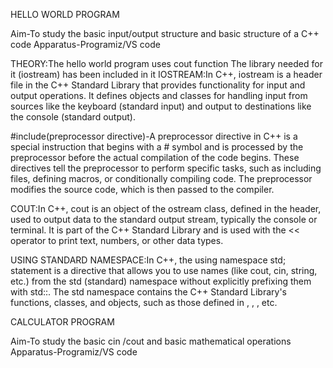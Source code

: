HELLO WORLD PROGRAM

Aim-To study the basic input/output structure and basic structure of a C++ code
Apparatus-Programiz/VS code

THEORY:The hello world program uses cout function
The library needed for it (iostream) has been included in it
IOSTREAM:In C++, iostream is a header file in the C++ Standard Library that provides functionality for input and output operations. It defines objects and classes for handling input from sources like the keyboard (standard input) and output to destinations like the console (standard output).

#include(preprocessor directive)-A preprocessor directive in C++ is a special instruction that begins with a # symbol and is processed by the preprocessor before the actual compilation of the code begins. These directives tell the preprocessor to perform specific tasks, such as including files, defining macros, or conditionally compiling code. The preprocessor modifies the source code, which is then passed to the compiler.

COUT:In C++, cout is an object of the ostream class, defined in the <iostream> header, used to output data to the standard output stream, typically the console or terminal. It is part of the C++ Standard Library and is used with the << operator to print text, numbers, or other data types.

USING STANDARD NAMESPACE:In C++, the using namespace std; statement is a directive that allows you to use names (like cout, cin, string, etc.) from the std (standard) namespace without explicitly prefixing them with std::. The std namespace contains the C++ Standard Library's functions, classes, and objects, such as those defined in <iostream>, <string>, <vector>, etc.

CALCULATOR PROGRAM

Aim-To study the basic cin /cout and basic mathematical operations
Apparatus-Programiz/VS code








